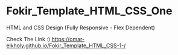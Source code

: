 # Fokir_Template_HTML_CSS_One
HTML and CSS Design (Fully Responsive - Flex Dependent)

Check The Link :)
https://omar-elkholy.github.io/Fokir_Template_HTML_CSS-1-/
